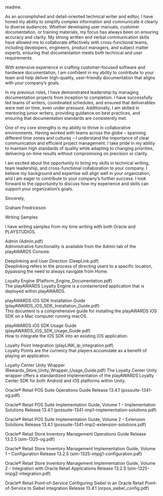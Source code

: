 readme. 

As an accomplished and detail-oriented technical writer and editor, I have honed my ability to simplify complex information and communicate it clearly to diverse audiences. Whether developing user manuals, customer documentation, or training materials, my focus has always been on ensuring accuracy and clarity. My strong written and verbal communication skills have allowed me to collaborate effectively with cross-functional teams, including developers, engineers, product managers, and subject matter experts, ensuring that documentation meets both technical and user requirements. 

With extensive experience in crafting customer-focused software and hardware documentation, I am confident in my ability to contribute to your team and help deliver high-quality, user-friendly documentation that aligns with your company’s goals. 

In my previous roles, I have demonstrated leadership by managing documentation projects from inception to completion. I have successfully led teams of writers, coordinated schedules, and ensured that deliverables were met on time, even under pressure. Additionally, I am skilled in mentoring junior writers, providing guidance on best practices, and ensuring that documentation standards are consistently met. 

One of my core strengths is my ability to thrive in collaborative environments. Having worked with teams across the globe – spanning different time zones and cultures – I understand the importance of clear communication and efficient project management. I take pride in my ability to maintain high standards of quality while adapting to changing priorities, delivering on-time results without compromising on precision or clarity. 

I am excited about the opportunity to bring my skills in technical writing, team leadership, and cross-functional collaboration to your company. I believe my background and expertise will align well in your organization, and I am eager to contribute to your company’s further success. I look forward to the opportunity to discuss how my experience and skills can support your organization’s goals. 

 

Sincerely,   

Graham Fredrickson 

 

Writing Samples 

I have writing samples from my time writing with both Oracle and PLAYSTUDIOS.  

Admin (Admin.pdf)  
Administrative functionality is available from the Admin tab of the playAWARDS Console. 

Deeplinking and User Direction (DeepLink.pdf)  
Deeplinking refers to the process of directing users to a specific location, bypassing the need to always navigate from Home. 

Loyalty Engine (Platform_Engine_Documentation.pdf)   
The playAWARDS Loyalty Engine is a containerized application that is deployed within playAWARDS. 

playAWARDS iOS SDK Installation Guide (playAWARDS_iOS_SDK_Installation_Guide.pdf)   
This document is a comprehensive guide for installing the playAWARDS iOS SDK on a Mac computer running macOS. 

playAWARDS iOS SDK Usage Guide (playAWARDS_iOS_SDK_Usage_Guide.pdf)  
How to integrate the iOS SDK into an existing iOS application. 

Loyalty Point Integration (playLINK_lp_integration.pdf)   
Loyalty Points are the currency that players accumulate as a benefit of playing an application. 

Loyalty Center Unity Wrapper (Rewards_Store_Unity_Wrapper_Usage_Guide.pdf) 
The Loyalty Center Unity wrapper offers a standardized implementation of the playAWARDS Loyalty Center SDK for both Android and iOS platforms within Unity. 

 

Oracle® Retail POS Suite Operations Guide Release 13.4.1 (possuite-1341-og.pdf) 

Oracle® Retail POS Suite Implementation Guide, Volume 1 – Implementation Solutions Release 13.4.1 (possuite-1341-imp1-implementation-solutions.pdf) 

Oracle® Retail POS Suite Implementation Guide, Volume 2 – Extension Solutions Release 13.4.1 (possuite-1341-imp2-extension-solutions.pdf)  

Oracle® Retail Store Inventory Management Operations Guide Release 13.2.5 (sim-1325-og.pdf) 

Oracle® Retail Store Inventory Management Implementation Guide, Volume 1 – Configuration Release 13.2.5 (sim-1325-impg1-configuration.pdf) 

Oracle® Retail Store Inventory Management Implementation Guide, Volume 2 – Integration with Oracle Retail Applications Release 13.2.5 (sim-1325-impg2-integration.pdf) 

Oracle® Retail Point-of-Service Configuring Siebel in an Oracle Retail Point-of-Service to Siebel Integration Release 13.4.1 (orpos_siebel_config.pdf) 